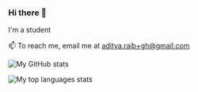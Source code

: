 ### Hi there 👋

I'm a student

📫 To reach me, email me at aditya.rajb+gh@gmail.com

![My GitHub stats](https://gh-readme-stats-ar363.vercel.app/api?username=ar363&show_icons=true&theme=blue-green&count_private=true)

![My top languages stats](https://gh-readme-stats-ar363.vercel.app/api/top-langs/?username=ar363&layout=compact&theme=blue-green&count_private=true)

<!--
**ar363/ar363** is a ✨ _special_ ✨ repository because its `README.md` (this file) appears on your GitHub profile.

Here are some ideas to get you started:

- 🔭 I’m currently working on ...
- 🌱 I’m currently learning ...
- 👯 I’m looking to collaborate on ...
- 🤔 I’m looking for help with ...
- 💬 Ask me about ...
- 📫 How to reach me: ...
- 😄 Pronouns: ...
- ⚡ Fun fact: ...
-->
